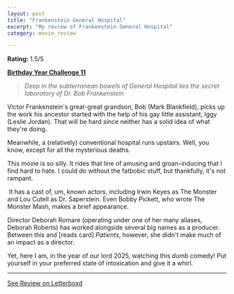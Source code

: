 ```yaml
---
layout: post
title: "Frankenstein General Hospital"
excerpt: "My review of Frankenstein General Hospital"
category: movie_review

---
```


**Rating:** 1.5/5

<b><a href="https://boxd.it/sWI7Y">Birthday Year Challenge 11</a></b>

<blockquote><i>Deep in the subterranean bowels of General Hospital lies the secret laboratory of Dr. Bob Frankenstein</i></blockquote>

Victor Frankenstein's great-great grandson, Bob (Mark Blankfield), picks up the work his ancestor started with the help of his gay little assistant, Iggy (Leslie Jordan). That will be hard since neither has a solid idea of what they're doing.

Meanwhile, a (relatively) conventional hospital runs upstairs. Well, you know, except for all the mysterious deaths.

This movie is so silly. It rides that line of amusing and groan-inducing that I find hard to hate. I could do without the fatbobic stuff, but thankfully, it's not rampant.

 It has a cast of, um, known actors, including Irwin Keyes as The Monster and Lou Cutell as Dr. Saperstein. Even Bobby Pickett, who wrote The Monster Mash, makes a brief appearance.

Director Deborah Romare (operating under one of her many aliases, Deborah Roberts) has worked alongside several big names as a producer. Between this and [reads card] <i>Patients</i>, however, she didn't make much of an impact as a director.

Yet, here I am, in the year of our lord 2025, watching this dumb comedy! Put yourself in your preferred state of intoxication and give it a whirl.

<hr>

[See Review on Letterboxd](https://boxd.it/8zdVZl)
